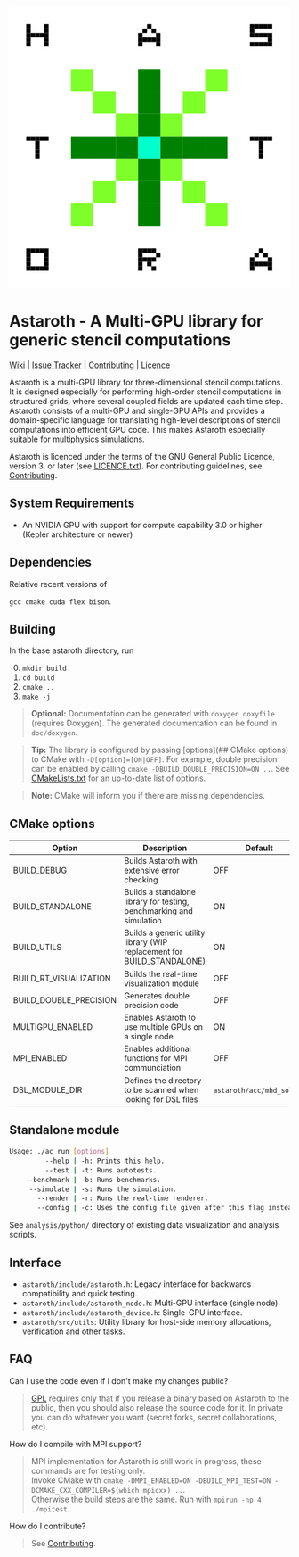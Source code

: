 ![astaroth_logo](./doc/astaroth_logo.svg "Astaroth Sigil")

# Astaroth - A Multi-GPU library for generic stencil computations

[Wiki](https://bitbucket.org/jpekkila/astaroth/wiki/Home) | [Issue Tracker](https://bitbucket.org/jpekkila/astaroth/issues?status=new&status=open) | [Contributing](https://bitbucket.org/jpekkila/astaroth/src/master/Contributing.md) | [Licence](https://bitbucket.org/jpekkila/astaroth/src/master/LICENCE.txt)

Astaroth is a multi-GPU library for three-dimensional stencil computations. It is designed especially for performing high-order stencil
computations in structured grids, where several coupled fields are updated each time step. Astaroth consists of a multi-GPU and single-GPU
APIs and provides a domain-specific language for translating high-level descriptions of stencil computations into efficient GPU code. This
makes Astaroth especially suitable for multiphysics simulations.

Astaroth is licenced under the terms of the GNU General Public Licence, version 3, or later
(see [LICENCE.txt](https://bitbucket.org/miikkavaisala/astaroth-code/src/master/astaroth_2.0/LICENCE.txt)). For contributing guidelines, 
see [Contributing](https://bitbucket.org/jpekkila/astaroth/src/master/Contributing.md).


## System Requirements
* An NVIDIA GPU with support for compute capability 3.0 or higher (Kepler architecture or newer)

## Dependencies
Relative recent versions of

`gcc cmake cuda flex bison`.

## Building

In the base astaroth directory, run

0. `mkdir build`
0. `cd build`
0. `cmake ..`
0. `make -j`

> **Optional:** Documentation can be generated with `doxygen doxyfile` (requires Doxygen). The
generated documentation can be found in `doc/doxygen`.

> **Tip:**  The library is configured by passing [options](## CMake options) to CMake with `-D[option]=[ON|OFF]`.
For example, double precision can be enabled by calling `cmake -DBUILD_DOUBLE_PRECISION=ON ..`.
See [CMakeLists.txt](https://bitbucket.org/jpekkila/astaroth/src/master/CMakeLists.txt) for an up-to-date list of options.

> **Note:** CMake will inform you if there are missing dependencies.

## CMake options

| Option | Description | Default |
|--------|-------------|---------|
| BUILD_DEBUG | Builds Astaroth with extensive error checking | OFF |
| BUILD_STANDALONE | Builds a standalone library for testing, benchmarking and simulation | ON |
| BUILD_UTILS | Builds a generic utility library (WIP replacement for BUILD_STANDALONE) | ON |
| BUILD_RT_VISUALIZATION | Builds the real-time visualization module | OFF |
| BUILD_DOUBLE_PRECISION | Generates double precision code | OFF |
| MULTIGPU_ENABLED | Enables Astaroth to use multiple GPUs on a single node | ON |
| MPI_ENABLED | Enables additional functions for MPI communciation | OFF |
| DSL_MODULE_DIR | Defines the directory to be scanned when looking for DSL files | `astaroth/acc/mhd_solver` |


## Standalone module


```Bash
Usage: ./ac_run [options]
	     --help | -h: Prints this help.
	     --test | -t: Runs autotests.
	--benchmark | -b: Runs benchmarks.
	 --simulate | -s: Runs the simulation.
	   --render | -r: Runs the real-time renderer.
	   --config | -c: Uses the config file given after this flag instead of the default.
```

See `analysis/python/` directory of existing data visualization and analysis scripts.

## Interface

* `astaroth/include/astaroth.h`: Legacy interface for backwards compatibility and quick testing.
* `astaroth/include/astaroth_node.h`: Multi-GPU interface (single node).
* `astaroth/include/astaroth_device.h`: Single-GPU interface.
* `astaroth/src/utils`: Utility library for host-side memory allocations, verification and other tasks.

## FAQ

Can I use the code even if I don't make my changes public?

> [GPL](https://bitbucket.org/jpekkila/astaroth/src/master/LICENCE.txt) requires only that if you release a binary based on Astaroth to the
public, then you should also release the source code for it. In private you can do whatever you want (secret forks, secret collaborations,
etc).


How do I compile with MPI support?

> MPI implementation for Astaroth is still work in progress, these commands are for testing only.  
Invoke CMake with `cmake -DMPI_ENABLED=ON -DBUILD_MPI_TEST=ON -DCMAKE_CXX_COMPILER=$(which mpicxx) ..`.  
Otherwise the build steps are the same. Run with `mpirun -np 4 ./mpitest`.


How do I contribute?

> See [Contributing](https://bitbucket.org/jpekkila/astaroth/src/master/Contributing.md).

